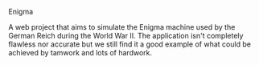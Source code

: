 Enigma

A web project that aims to simulate the Enigma machine used by the German Reich during the World War II.
The application isn't completely flawless nor accurate but we still find it a good example of what could be achieved by tamwork and lots of hardwork.
